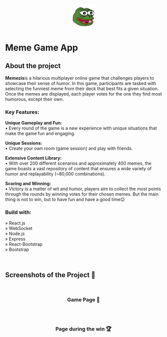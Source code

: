 <div align='center'><img style="width:16%" src='./public/logo.png'/></div>

# Meme Game App
<h2>About the project</h2>

<p><b>Memezis</b>is a hilarious multiplayer online game that challenges players to showcase their sense of humor. In this game, participants are tasked with selecting the funniest meme from their deck that best fits a given situation. Once the memes are displayed, each player votes for the one they find most humorous, except their own.

<h3>Key Features:</h3>
<b>Unique Gameplay and Fun:</b><br>
• Every round of the game is a new experience with unique situations that make the game fun and engaging.


<b>Unique Sessions:</b><br>
• Create your own room (game session) and play with friends.

<b>Extensive Content Library:</b><br>
• With over 200 different scenarios and approximately 400 memes, the game boasts a vast repository of content that ensures a wide variety of humor and replayability (~80,000 combinations).

<b>Scoring and Winning:</b><br>
• Victory is a matter of wit and humor, players aim to collect the most points through the rounds by winning votes for their chosen memes. But the main thing is not to win, but to have fun and have a good time😉</p>

<!-- 👉 Live site: <a href='https://memezis.app/'>Memezis</a> -->

<h3>Build with:</h3>

» React.js <br>
» WebSocket <br>
» Node.js <br>
» Express <br>
» React-Bootstrap <br>
» Bootstrap <br>

<br>

<h2>Screenshots of the Project 📸</h2>
<br>
<h3 align='center'>Game Page 🏡</h3>

<div align='center'>
<!-- <img src='./public/game.png'/> -->

</div>

<br><br>

<h3 align='center'>Page during the win 🏆</h3>

<div align='center'>
<!-- <img src='./public/winners-screen.png'/> -->
</div>